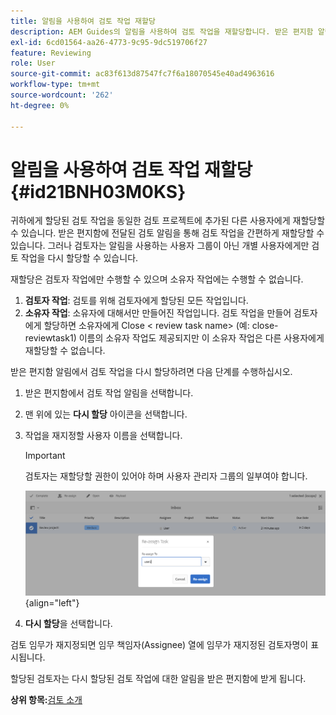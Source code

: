 ```yaml
---
title: 알림을 사용하여 검토 작업 재할당
description: AEM Guides의 알림을 사용하여 검토 작업을 재할당합니다. 받은 편지함 알림에서 검토자 작업을 재할당하는 방법을 알아봅니다.
exl-id: 6cd01564-aa26-4773-9c95-9dc519706f27
feature: Reviewing
role: User
source-git-commit: ac83f613d87547fc7f6a18070545e40ad4963616
workflow-type: tm+mt
source-wordcount: '262'
ht-degree: 0%

---
```


# 알림을 사용하여 검토 작업 재할당 {#id21BNH03M0KS}

귀하에게 할당된 검토 작업을 동일한 검토 프로젝트에 추가된 다른 사용자에게 재할당할 수 있습니다. 받은 편지함에 전달된 검토 알림을 통해 검토 작업을 간편하게 재할당할 수 있습니다. 그러나 검토자는 알림을 사용하는 사용자 그룹이 아닌 개별 사용자에게만 검토 작업을 다시 할당할 수 있습니다.

재할당은 검토자 작업에만 수행할 수 있으며 소유자 작업에는 수행할 수 없습니다.

1. **검토자 작업**: 검토를 위해 검토자에게 할당된 모든 작업입니다.
1. **소유자 작업**: 소유자에 대해서만 만들어진 작업입니다. 검토 작업을 만들어 검토자에게 할당하면 소유자에게 Close &lt; review task name\> \(예: close-reviewtask1\) 이름의 소유자 작업도 제공되지만 이 소유자 작업은 다른 사용자에게 재할당할 수 없습니다.

받은 편지함 알림에서 검토 작업을 다시 할당하려면 다음 단계를 수행하십시오.

1. 받은 편지함에서 검토 작업 알림을 선택합니다.
1. 맨 위에 있는 **다시 할당** 아이콘을 선택합니다.
1. 작업을 재지정할 사용자 이름을 선택합니다.

   >[!IMPORTANT]
   >
   > 검토자는 재할당할 권한이 있어야 하며 사용자 관리자 그룹의 일부여야 합니다.

   ![](images/reassign-user-inbox.png){align="left"}

1. **다시 할당**&#x200B;을 선택합니다.

검토 임무가 재지정되면 임무 책임자(Assignee) 열에 임무가 재지정된 검토자명이 표시됩니다.

할당된 검토자는 다시 할당된 검토 작업에 대한 알림을 받은 편지함에 받게 됩니다.

**상위 항목:**&#x200B;[&#x200B;검토 소개](review.md)
